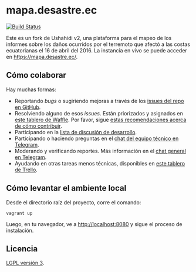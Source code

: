 # mapa.desastre.ec

[![Build Status](https://travis-ci.org/desastre-ecuador/mapa.desastre.ec.svg?branch=develop)](https://travis-ci.org/desastre-ecuador/mapa.desastre.ec)

Este es un fork de Ushahidi v2, una plataforma para el mapeo de los informes sobre los daños ocurridos por el terremoto que afectó a las costas ecuatorianas el 16 de abril del 2016. La instancia en vivo se puede acceder en <https://mapa.desastre.ec/>.

## Cómo colaborar

Hay muchas formas:

- Reportando _bugs_ o sugiriendo mejoras a través de los [issues del repo en GitHub](https://github.com/desastre-ecuador/mapa.desastre.ec/issues).
- Resolviendo alguno de esos _issues_. Están priorizados y asignados en [este tablero de Waffle](https://waffle.io/desastre-ecuador/mapa.desastre.ec/join). Por favor, sigue [estas recomendaciones acerca de cómo contribuir](https://github.com/desastre-ecuador/mapa.desastre.ec/blob/master/CONTRIBUTING.md).
- Participando en la [lista de discusión de desarrollo](http://listas.desastre.ec/listinfo.cgi/desarrollo-desastre.ec).
- Participando o haciendo preguntas en el [chat del equipo técnico en Telegram](https://telegram.me/joinchat/AbmN-wcPvovTZcL0Lpr14Q).
- Moderando y verificando reportes. Más información en el [chat general en Telegram](https://telegram.me/joinchat/CV6MEghFJudTwP-hP64xVw).
- Ayudando en otras tareas menos técnicas, disponibles en [este tablero de Trello](https://trello.com/b/EVxI6km1).

## Cómo levantar el ambiente local

Desde el directorio raíz del proyecto, corre el comando:

    vagrant up

Luego, en tu navegador, ve a <http://localhost:8080> y sigue el proceso de instalación.

## Licencia

[LGPL versión 3](https://github.com/desastre-ecuador/mapa.desastre.ec/blob/master/License.txt).
